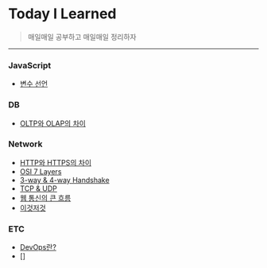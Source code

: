 # Today I Learned
>매일매일 공부하고 매일매일 정리하자

---------------------------------------------------------------------------------------------------------------------- 
### JavaScript
* [변수 선언](https://github.com/WannyWanny/TIL/blob/master/JavaScript/variable.md)
### DB
  * [OLTP와 OLAP의 차이](https://github.com/WannyWanny/TIL/blob/master/DB/OLTP%26OLAP.md)
 
### Network 
 * [HTTP와 HTTPS의 차이](https://github.com/WannyWanny/TIL/blob/master/Network/HTTP.md)
 * [OSI 7 Layers](https://github.com/WannyWanny/TIL/blob/master/Network/Layer.md)
 * [3-way & 4-way Handshake](https://github.com/WannyWanny/TIL/blob/master/Network/Handshake.md)
 * [TCP & UDP](https://github.com/WannyWanny/TIL/blob/master/Network/TCP%26UDP.md)
 * [웹 통신의 큰 흐름](https://github.com/WannyWanny/TIL/blob/master/Network/Flow.md)
 * [이것저것](https://github.com/WannyWanny/TIL/blob/master/Network/Something.md)

 ### ETC
  * [DevOps란?](https://aws.amazon.com/ko/devops/what-is-devops/)
  * []
